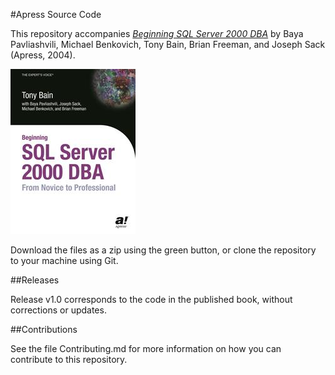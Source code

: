 #Apress Source Code

This repository accompanies [*Beginning SQL Server 2000 DBA*](http://www.apress.com/9781590592939) by Baya Pavliashvili, Michael Benkovich, Tony Bain, Brian Freeman, and Joseph Sack (Apress, 2004).

![Cover image](9781590592939.jpg)

Download the files as a zip using the green button, or clone the repository to your machine using Git.

##Releases

Release v1.0 corresponds to the code in the published book, without corrections or updates.

##Contributions

See the file Contributing.md for more information on how you can contribute to this repository.
